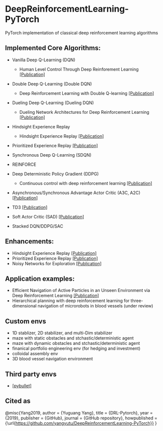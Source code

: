 # DeepReinforcementLearning-PyTorch
PyTorch implementation of classical deep reinforcement learning algorithms

## Implemented Core Algorithms:
* Vanilla Deep Q-Learning (DQN)
  - Human Level Control Through Deep Reinforement Learning [[Publication]](https://deepmind.com/research/publications/human-level-control-through-deep-reinforcement-learning/)
* Double Deep Q-Learning (Double DQN)
  - Deep Reinforcement Learning with Double Q-learning [[Publication]](https://arxiv.org/abs/1509.06461)
* Dueling Deep Q-Learning (Dueling DQN)
  - Dueling Network Architectures for Deep Reinforcement Learning [[Publication]](https://arxiv.org/abs/1511.06581)
* Hindsight Experience Replay
  - Hindsight Experience Replay [[Publication]](https://papers.nips.cc/paper/7090-hindsight-experience-replay.pdf)
  
* Prioritized Experience Replay [[Publication]](https://arxiv.org/abs/1511.05952?context=cs)
* Synchronous Deep Q-Learning (SDQN)
* REINFORCE
* Deep Deterministic Policy Gradient (DDPG)
  - Continuous control with deep reinforcement learning [[Publication]](https://arxiv.org/pdf/1509.02971.pdf)
* Asynchronous/Synchronous Advantage Actor Critic (A3C, A2C) [[Publication]](https://arxiv.org/pdf/1602.01783.pdf)
* TD3 [[Publication]](https://arxiv.org/pdf/1802.09477.pdf)
* Soft Actor Critic (SAD) [[Publication]](https://arxiv.org/pdf/1801.01290.pdf)
* Stacked DQN/DDPG/SAC


## Enhancements:
* Hindsight Experience Replay [[Publication]](https://papers.nips.cc/paper/7090-hindsight-experience-replay.pdf)
* Prioritized Experience Replay [[Publication]](https://arxiv.org/abs/1511.05952?context=cs)
* Noisy Networks for Exploration [[Publication]](https://arxiv.org/abs/1706.10295)


## Application examples:

* Efficient Navigation of Active Particles in an Unseen Environment via Deep Reinforcement Learning [[Publication]](https://arxiv.org/abs/1906.10844)
* Hierarchical planning with deep reinforcement learning for three-dimensional navigation of microrobots in blood vessels (under review)

## Custom envs

* 1D stablizer, 2D stabilizer, and multi-Dim stabilizer
* maze with static obstacles and stchastic/deterministic agent
* maze with dynamic obstacles and stchastic/deterministic agent
* finanical portfolio engineering env (for hedging and investment)
* colloidal assembly env
* 3D blood vessel navigation environment


## Third party envs
* [[pybullet]](https://pybullet.org/wordpress/)

## Cited as
@misc{Yang2019,
  author = {Yuguang Yang},
  title = {DRL-Pytorch},
  year = {2019},
  publisher = {GitHub},
  journal = {GitHub repository},
  howpublished = {\url{https://github.com/yangyutu/DeepReinforcementLearning-PyTorch}}
}
